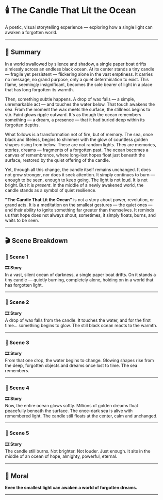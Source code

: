 # 🕯️ The Candle That Lit the Ocean

A poetic, visual storytelling experience — exploring how a single light can awaken a forgotten world.

---

## 📖 Summary

In a world swallowed by silence and shadow, a single paper boat drifts aimlessly across an endless black ocean. At its center stands a tiny candle — fragile yet persistent — flickering alone in the vast emptiness. It carries no message, no grand purpose, only a quiet determination to exist. This flame, seemingly insignificant, becomes the sole bearer of light in a place that has long forgotten its warmth.

Then, something subtle happens. A drop of wax falls — a simple, unremarkable act — and touches the water below. That touch awakens the sea. From the moment the wax meets the surface, the stillness begins to stir. Faint glows ripple outward. It's as though the ocean remembers something — a dream, a presence — that it had buried deep within its forgotten depths.

What follows is a transformation not of fire, but of memory. The sea, once black and lifeless, begins to shimmer with the glow of countless golden shapes rising from below. These are not random lights. They are memories, stories, dreams — fragments of a forgotten past. The ocean becomes a canvas of remembrance, where long-lost hopes float just beneath the surface, restored by the quiet offering of the candle.

Yet, through all this change, the candle itself remains unchanged. It does not grow stronger, nor does it seek attention. It simply continues to burn — enough to be seen, enough to keep going. The light is not loud. It is not bright. But it is *present*. In the middle of a newly awakened world, the candle stands as a symbol of quiet resilience.

**"The Candle That Lit the Ocean"** is not a story about power, revolution, or grand acts. It is a meditation on the smallest gestures — the quiet ones — and their ability to ignite something far greater than themselves. It reminds us that hope does not always shout; sometimes, it simply floats, burns, and waits to be seen.

---

## 🎬 Scene Breakdown

### 🔹 Scene 1  
**🎞️ Story**  
In a vast, silent ocean of darkness, a single paper boat drifts. On it stands a tiny candle — quietly burning, completely alone, holding on in a world that has forgotten light.

---

### 🔹 Scene 2  
**🎞️ Story**  
A drop of wax falls from the candle. It touches the water, and for the first time… something begins to glow. The still black ocean reacts to the warmth.

---

### 🔹 Scene 3  
**🎞️ Story**  
From that one drop, the water begins to change. Glowing shapes rise from the deep, forgotten objects and dreams once lost to time. The sea remembers.

---

### 🔹 Scene 4  
**🎞️ Story**  
Now, the entire ocean glows softly. Millions of golden dreams float peacefully beneath the surface. The once-dark sea is alive with remembered light. The candle still floats at the center, calm and unchanged.

---

### 🔹 Scene 5  
**🎞️ Story**  
The candle still burns. Not brighter. Not louder. Just enough. It sits in the middle of an ocean of hope, almighty, powerful, eternal.

---

## 🌟 Moral  
**Even the smallest light can awaken a world of forgotten dreams.**

---
